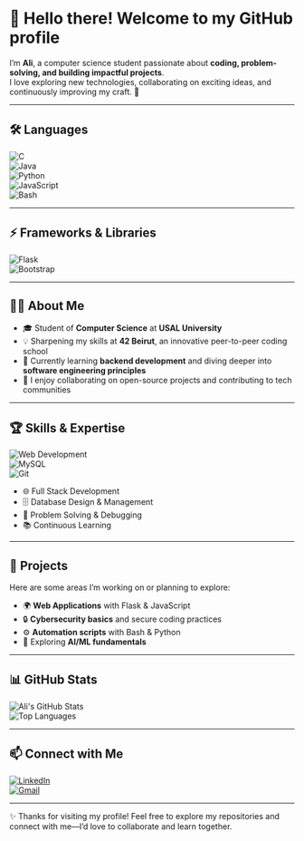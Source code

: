 # 👋 Hello there! Welcome to my GitHub profile  
I’m **Ali**, a computer science student passionate about **coding, problem-solving, and building impactful projects**.  
I love exploring new technologies, collaborating on exciting ideas, and continuously improving my craft. 🚀  

---

## 🛠️ Languages  
![C](https://img.shields.io/badge/C-00599C?style=for-the-badge&logo=c&logoColor=white)  
![Java](https://img.shields.io/badge/Java-ED8B00?style=for-the-badge&logo=java&logoColor=white)  
![Python](https://img.shields.io/badge/Python-3776AB?style=for-the-badge&logo=python&logoColor=white)  
![JavaScript](https://img.shields.io/badge/JavaScript-F7DF1E?style=for-the-badge&logo=javascript&logoColor=black)  
![Bash](https://img.shields.io/badge/Bash-4EAA25?style=for-the-badge&logo=gnu-bash&logoColor=white)  

---

## ⚡ Frameworks & Libraries  
![Flask](https://img.shields.io/badge/Flask-000000?style=for-the-badge&logo=flask&logoColor=white)  
![Bootstrap](https://img.shields.io/badge/Bootstrap-7952B3?style=for-the-badge&logo=bootstrap&logoColor=white)  

---

## 👨‍💻 About Me  
- 🎓 Student of **Computer Science** at **USAL University**  
- 💡 Sharpening my skills at **42 Beirut**, an innovative peer-to-peer coding school  
- 🌱 Currently learning **backend development** and diving deeper into **software engineering principles**  
- 🤝 I enjoy collaborating on open-source projects and contributing to tech communities  

---

## 🏆 Skills & Expertise  
![Web Development](https://img.shields.io/badge/Web_Development-61DAFB?style=for-the-badge&logo=web&logoColor=white)  
![MySQL](https://img.shields.io/badge/MySQL-4479A1?style=for-the-badge&logo=mysql&logoColor=white)  
![Git](https://img.shields.io/badge/Git-F05032?style=for-the-badge&logo=git&logoColor=white)  

- 🌐 Full Stack Development  
- 🗄️ Database Design & Management  
- 🔧 Problem Solving & Debugging  
- 📚 Continuous Learning  

---

## 🚀 Projects  
Here are some areas I’m working on or planning to explore:  
- 🌍 **Web Applications** with Flask & JavaScript  
- 🔒 **Cybersecurity basics** and secure coding practices  
- ⚙️ **Automation scripts** with Bash & Python  
- 🤖 Exploring **AI/ML fundamentals**  

---

## 📊 GitHub Stats  
![Ali's GitHub Stats](https://github-readme-stats.vercel.app/api?username=AliKoaik&show_icons=true&theme=radical)  
![Top Languages](https://github-readme-stats.vercel.app/api/top-langs/?username=AliKoaik&layout=compact&theme=radical)  

---

## 📫 Connect with Me  
[![LinkedIn](https://img.shields.io/badge/LinkedIn-0077B5?style=for-the-badge&logo=linkedin&logoColor=white)](https://www.linkedin.com/in/ali-koaik-86a4b4272)  
[![Gmail](https://img.shields.io/badge/Gmail-D14836?style=for-the-badge&logo=gmail&logoColor=white)](mailto:alikoaik004@gmail.com)  

---

✨ Thanks for visiting my profile! Feel free to explore my repositories and connect with me—I’d love to collaborate and learn together.  
